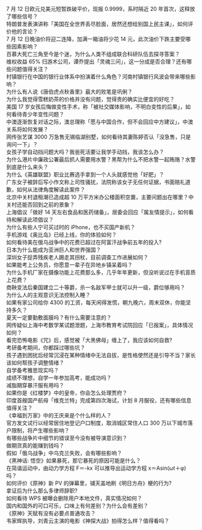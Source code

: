 7 月 12 日欧元兑美元短暂跌破平价，现报 0.9999，系时隔近 20 年首次，这释放了哪些信号？  
特朗普发表演讲称「美国在全世界丢尽脸面，居然还想给别国上民主课」，如何评价他的言论？  
7 月 12 日晚油价将迎二连降，加满一箱油将少花 14 元，此次油价下跌主要受哪些因素影响？  
百慕大死亡三角至今是个迷，为什么人类不组成联合科研队伍去探寻答案？  
维权收益 65% 归游术公司，谭乔提出「灵魂三问」，这一分成是否合理？还有哪些问题值得关注？  
村镇银行在中国的银行业体系中扮演着什么角色？河南村镇银行风波会带来哪些影响？  
为什么有人说《唐伯虎点秋香里》最大的败笔是巩俐？  
为什么我觉得雪糕奶茶的价格并没有问题，觉得贵的确实比便宜的好吃？  
美国 17 岁女孩后悔做变性手术，称「被社交媒体影响，不明白变性的后果」，如何看待青少年变性问题？  
中澳逐渐恢复对话之际，澳总理称「愿与中国合作，但不会回应中方建议」，中澳关系将如何发展？  
网传张艺谋 3000 万急售无锡临湖别墅，如何看待其妻陈婷否认「没急售，只是询问一下」？  
女孩子学自动挡问题大吗？我爸死活要让我学手动挡，我该怎么办？  
为什么港片中廉政公署最后抓人需要用水警？黑帮为什么不把水警一起贿赂？水警到底是什么来头？  
为什么《英雄联盟》职业比赛选手拿到一个人头就感觉他「好肥」？  
广东女子被辞后写小作文称上司性骚扰，法院称该女子无任何证据，书面赔礼道歉，如何从法律角度解读此案件？  
北京中关村退租潮已造成超 10 万平方米办公楼面积空置，主要问题出在哪里？中关村还能否回到之前的景象？  
上海倡议「做好 14 天左右食品和医药储备」，居委会回应「属友情提示」，如何看待和解读此项倡议？  
为什么有些人宁可买过时的 iPhone，也不买国产新机？  
手机游戏《奥比岛》已经上线，你的体验如何？  
如何看待美在俄乌战争中的花费已超过在阿富汗战争前五年的投入?  
日本为什么能成为亚洲巨人和世界强国？  
深圳女子捉弄残疾老人踢走其拐杖，目前调查工作进展如何？  
如果能考上公务员，你愿意一辈子在异地乡镇呆着吗？  
为什么手机厂家在摄像功能上花费那么多，几乎年年更新，但没听说过在手机音质上花费？  
商鞅变法后秦国建立二十等爵，杀一名敌军甲士就可以升一级，爵位够用吗？  
为什么人的主观意识无法控制入睡？  
如果有家公司给你 4300 的工资，每天闲得发慌，朝九晚六，周末双休，你能坚持多久？  
夏天一定要勤敷面膜吗？有什么需要注意的？  
网传疑似上海中考数学某试题泄题，上海市教育考试院回应「已报案」，具体情况如何？  
看完恐怖电影《咒》后，感觉被「大黑佛母」缠上了，我应该如何自救?  
考研备考期间，你都踩过哪些坑？  
孩子遇到困扰后经常沉浸在某种情绪中无法自拔，是性格使然还是引导不当？家长该如何帮孩子调整情绪？  
自学备考雅思现实吗？  
成绩不理想，自学一年参加高考，能成功吗？  
减脂期穿暴汗服有用吗？  
如果你是《红楼梦》中的皇帝，你会怎么处理贾府？  
印度首艘国产航母「维克兰特」完成第四次海试，计划 8 月服役，还有哪些信息值得关注？  
《幸福到万家》中的王庆来是个什么样的人？  
官方发文试行以经常居住地登记户口制度，取消城区常住人口 300 万以下城市落户限制，将产生哪些影响？  
有哪些战争片中细节的错误至今没有被导演意识到？  
做期货真的能赚到钱吗？  
假如「俄乌战争」中乌克兰失败，会有哪些影响？  
《黑神话: 悟空》如果暴死，那它暴死的原因可能是什么？  
在简谐运动中，由动力学方程 F＝-kx 可以推导出运动学方程 x＝Asin(ωt＋φ) 吗？  
如何评价《原神》新 PV 的弹幕里，铺天盖地刷《明日方舟》梗的行为?  
拿证后为什么那么多律师辞职?  
如何看待 WPS 被曝会删除用户本地文件，真实情况如何？  
国内和国外的可口可乐，口味上有何差别？为什么会有差别？  
《原神》天赋有没有必要点普通攻击？  
韦家辉执导，刘青云主演的电影《神探大战》拍得怎么样？值得看吗？  
